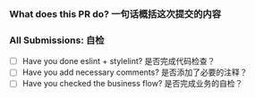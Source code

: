 ### What does this PR do? 一句话概括这次提交的内容

<!-- Introduction -->

### All Submissions: 自检

- [ ] Have you done eslint + stylelint? 是否完成代码检查？
- [ ] Have you add necessary comments? 是否添加了必要的注释？
- [ ] Have you checked the business flow? 是否完成业务的自检？
